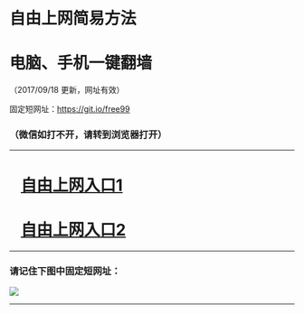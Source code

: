 ﻿# 自由上网简易方法

# 电脑、手机一键翻墙

（2017/09/18 更新，网址有效）

固定短网址：https://git.io/free99

### （微信如打不开，请转到浏览器打开）


***





# &nbsp;&nbsp; <a href="http://ft2028812236.fwq-tz1005.info/fwqtz01.html?t=09180016787 " target="_blank">自由上网入口1</a>
# &nbsp;&nbsp; <a href="http://ft1342413989.fwq-tz1006.info/fwqtz02.html?t=09180015032 " target="_blank">自由上网入口2</a>
***

### 请记住下图中固定短网址：

<img src="https://s3-us-west-2.amazonaws.com/fwq-1001/yjfq-20170905okok.png" /> 


***

